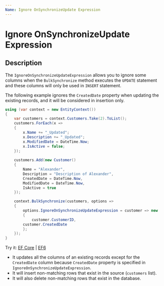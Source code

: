 ```yaml
---
Name: Ignore OnSynchronizeUpdate Expression
---
```


# Ignore OnSynchronizeUpdate Expression

## Description

The `IgnoreOnSynchronizeUpdateExpression` allows you to ignore some columns when the `BulkSynchronize` method executes the `UPDATE` statement and these columns will only be used in `INSERT` statement.

The following example ignores the `CreatedDate` property when updating the existing records, and it will be considered in insertion only.

```csharp
using (var context = new EntityContext())
{
    var customers = context.Customers.Take(2).ToList();
    customers.ForEach(x => 
    { 
        x.Name += "_Updated"; 
        x.Description += "_Updated"; 
        x.ModifiedDate = DateTime.Now; 
        x.IsActive = false; 
    });
	
    customers.Add(new Customer() 
    { 
        Name = "Alexander", 
        Description = "Description of Alexander", 
        CreatedDate = DateTime.Now, 
        ModifiedDate = DateTime.Now, 
        IsActive = true 
    });

    context.BulkSynchronize(customers, options => 
    {
        options.IgnoreOnSynchronizeUpdateExpression = customer => new 
        {
            customer.CustomerID,  
	    customer.CreatedDate
        };
    });
}
```

Try it: [EF Core](https://dotnetfiddle.net/kXoLcy) | [EF6](https://dotnetfiddle.net/ebEAZa)

 - It updates all the columns of an existing records except for the `CreatedDate` column because `CreatedDate` property is specified in `IgnoreOnSynchronizeUpdateExpression`. 
 - It will insert non-matching rows that exist in the source (`customers` list).
 - It will also delete non-matching rows that exist in the database.

